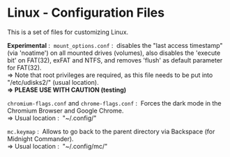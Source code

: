 # Linux - Configuration Files

This is a set of files for customizing Linux.

**Experimental**&nbsp;: &nbsp;`mount_options.conf`&nbsp;: &nbsp;disables the "last access timestamp" (via 'noatime') on all mounted drives (volumes), also disables the 'execute bit' on FAT(32), exFAT and NTFS, and removes 'flush' as default parameter for FAT(32).  
=> Note that root privileges are required, as this file needs to be put into "/etc/udisks2/" (usual location).  
**=> PLEASE USE WITH CAUTION (testing)**

`chromium-flags.conf` and `chrome-flags.conf`&nbsp;: &nbsp;Forces the dark mode in the Chromium Browser and Google Chrome.  
=> Usual location&nbsp;: &nbsp;"~/.config/"

`mc.keymap`&nbsp;: &nbsp;Allows to go back to the parent directory via Backspace (for Midnight Commander).  
=> Usual location&nbsp;: &nbsp;"~/.config/mc/"
